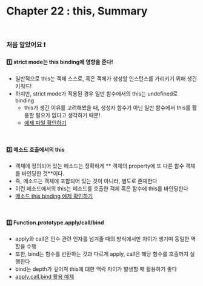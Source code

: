# Chapter 22 : this, Summary

<br>

### 처음 알았어요 ❗️
#### 1️⃣ strict mode는 this binding에 영향을 준다!
- 일반적으로 this는 객체 스스로, 혹은 객체가 생성할 인스턴스를 가리키기 위해 생긴 키워드!
- 하지만, strict mode가 적용된 경우 일반 함수에서의 this는 undefined로 binding
  - this가 생긴 이유를 고려해봤을 때, 생성자 함수가 아닌 일반 함수에서 this를 활용할 필요가 없다고 생각하기 때문!
  - <a href="./thisInStrictMode.js">예제 파일 확인하기</a>

<br>

#### 2️⃣ 메소드 호출에서의 this
- 객체에 정의되어 있는 메소드는 정확하게 ** 객체의 property에 또 다른 함수 객체를 바인딩한 것**이다.
- 즉, 메소드는 객체에 포함되어 있는 것이 아니라, 별도로 존재한다
- 이런 메소드에서의 this는 메소드를 호출한 객체 혹은 함수에 this를 바인딩한다
- <a href="./thisInMethod.js">메소드 this binding 예제 확인하기</a>

<br>

#### 3️⃣ Function.prototype.apply/call/bind
- apply와 call은 인수 관련 인자를 넘겨줄 때의 방식에서만 차이가 생기며 동일한 역할을 수행
- 또한, bind는 함수를 반환하는 것과 다르게 apply, call은 해당 함수를 호출까지 실행한다
- bind는 depth가 깊어져 this에 대한 맥락 차이가 발생할 때 활용하기 좋다
- <a href="applyBindCall.js">apply,call,bind 활용 예제</a>

<br>